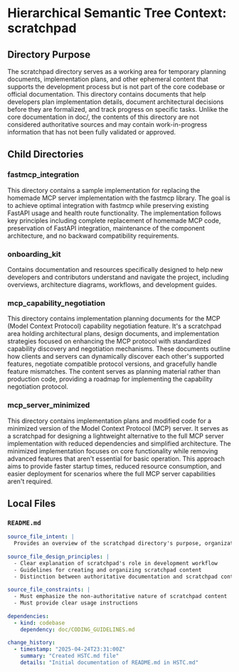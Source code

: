 # Hierarchical Semantic Tree Context: scratchpad

## Directory Purpose
The scratchpad directory serves as a working area for temporary planning documents, implementation plans, and other ephemeral content that supports the development process but is not part of the core codebase or official documentation. This directory contains documents that help developers plan implementation details, document architectural decisions before they are formalized, and track progress on specific tasks. Unlike the core documentation in doc/, the contents of this directory are not considered authoritative sources and may contain work-in-progress information that has not been fully validated or approved.

## Child Directories

### fastmcp_integration
This directory contains a sample implementation for replacing the homemade MCP server implementation with the fastmcp library. The goal is to achieve optimal integration with fastmcp while preserving existing FastAPI usage and health route functionality. The implementation follows key principles including complete replacement of homemade MCP code, preservation of FastAPI integration, maintenance of the component architecture, and no backward compatibility requirements.

### onboarding_kit
Contains documentation and resources specifically designed to help new developers and contributors understand and navigate the project, including overviews, architecture diagrams, workflows, and development guides.

### mcp_capability_negotiation
This directory contains implementation planning documents for the MCP (Model Context Protocol) capability negotiation feature. It's a scratchpad area holding architectural plans, design documents, and implementation strategies focused on enhancing the MCP protocol with standardized capability discovery and negotiation mechanisms. These documents outline how clients and servers can dynamically discover each other's supported features, negotiate compatible protocol versions, and gracefully handle feature mismatches. The content serves as planning material rather than production code, providing a roadmap for implementing the capability negotiation protocol.

### mcp_server_minimized
This directory contains implementation plans and modified code for a minimized version of the Model Context Protocol (MCP) server. It serves as a scratchpad for designing a lightweight alternative to the full MCP server implementation with reduced dependencies and simplified architecture. The minimized implementation focuses on core functionality while removing advanced features that aren't essential for basic operation. This approach aims to provide faster startup times, reduced resource consumption, and easier deployment for scenarios where the full MCP server capabilities aren't required.

## Local Files

### `README.md`
```yaml
source_file_intent: |
  Provides an overview of the scratchpad directory's purpose, organization, and usage guidelines.
  
source_file_design_principles: |
  - Clear explanation of scratchpad's role in development workflow
  - Guidelines for creating and organizing scratchpad content
  - Distinction between authoritative documentation and scratchpad content
  
source_file_constraints: |
  - Must emphasize the non-authoritative nature of scratchpad content
  - Must provide clear usage instructions
  
dependencies:
  - kind: codebase
    dependency: doc/CODING_GUIDELINES.md
  
change_history:
  - timestamp: "2025-04-24T23:31:00Z"
    summary: "Created HSTC.md file"
    details: "Initial documentation of README.md in HSTC.md"
